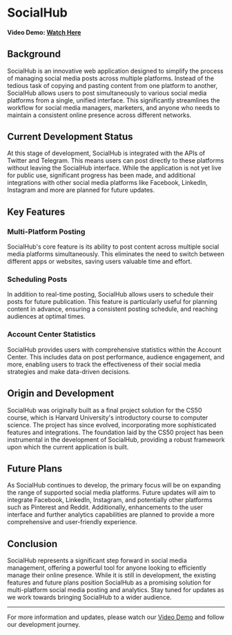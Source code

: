 # SocialHub
#### Video Demo:  [Watch Here](https://youtu.be/6WXeL9CVYXA)
## Background
SocialHub is an innovative web application designed to simplify the process of managing social media posts across multiple platforms. Instead of the tedious task of copying and pasting content from one platform to another, SocialHub allows users to post simultaneously to various social media platforms from a single, unified interface. This significantly streamlines the workflow for social media managers, marketers, and anyone who needs to maintain a consistent online presence across different networks.

## Current Development Status
At this stage of development, SocialHub is integrated with the APIs of Twitter and Telegram. This means users can post directly to these platforms without leaving the SocialHub interface. While the application is not yet live for public use, significant progress has been made, and additional integrations with other social media platforms like Facebook, LinkedIn, Instagram and more are planned for future updates.

## Key Features
### Multi-Platform Posting
SocialHub's core feature is its ability to post content across multiple social media platforms simultaneously. This eliminates the need to switch between different apps or websites, saving users valuable time and effort.

### Scheduling Posts
In addition to real-time posting, SocialHub allows users to schedule their posts for future publication. This feature is particularly useful for planning content in advance, ensuring a consistent posting schedule, and reaching audiences at optimal times.

### Account Center Statistics
SocialHub provides users with comprehensive statistics within the Account Center. This includes data on post performance, audience engagement, and more, enabling users to track the effectiveness of their social media strategies and make data-driven decisions.

## Origin and Development
SocialHub was originally built as a final project solution for the CS50 course, which is Harvard University's introductory course to computer science. The project has since evolved, incorporating more sophisticated features and integrations. The foundation laid by the CS50 project has been instrumental in the development of SocialHub, providing a robust framework upon which the current application is built.

## Future Plans
As SocialHub continues to develop, the primary focus will be on expanding the range of supported social media platforms. Future updates will aim to integrate Facebook, LinkedIn, Instagram, and potentially other platforms such as Pinterest and Reddit. Additionally, enhancements to the user interface and further analytics capabilities are planned to provide a more comprehensive and user-friendly experience.

## Conclusion
SocialHub represents a significant step forward in social media management, offering a powerful tool for anyone looking to efficiently manage their online presence. While it is still in development, the existing features and future plans position SocialHub as a promising solution for multi-platform social media posting and analytics. Stay tuned for updates as we work towards bringing SocialHub to a wider audience.

---
For more information and updates, please watch our [Video Demo](https://youtu.be/6WXeL9CVYXA) and follow our development journey.
